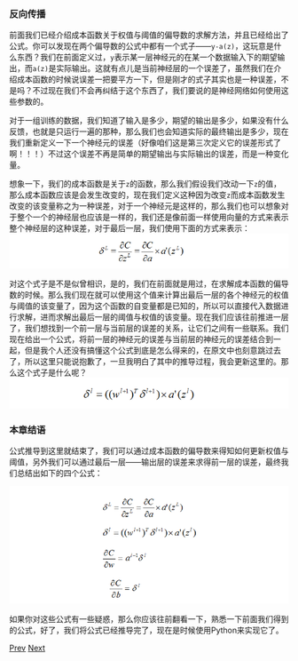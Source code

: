 ### 反向传播

前面我们已经介绍成本函数关于权值与阈值的偏导数的求解方法，并且已经给出了公式。你可以发现在两个偏导数的公式中都有一个式子——`y-a(z)`，这玩意是什么东西？我们在前面定义过，`y`表示某一层神经元的在某一个数据输入下的期望输出，而`a(z)`是实际输出。这就有点儿是当前神经层的一个误差了，虽然我们在介绍成本函数的时候说误差一把要平方一下，但是刚才的式子其实也是一种误差，不是吗？不过现在我们不会再纠结于这个东西了，我们要说的是神经网络如何使用这些参数的。

对于一组训练的数据，我们知道了输入是多少，期望的输出是多少，如果没有什么反馈，也就是只运行一遍的那种，那么我们也会知道实际的最终输出是多少，现在我们重新定义一下一个神经元的误差（好像咱们这是第三次定义它的误差形式了啊！！！）不过这个误差不再是简单的期望输出与实际输出的误差，而是一种变化量。

想象一下，我们的成本函数是关于`z`的函数，那么我们假设我们改动一下`z`的值，那么成本函数应该是会发生改变的，现在我们定义这种因为改变`z`而成本函数发生改变的该变量称之为一种误差，对于一个神经元是这样的，那么我们也可以想象对于整个一个的神经层也应该是一样的，我们还是像前面一样使用向量的方式来表示整个神经层的这种误差，对于最后一层，我们使用下面的方式来表示：
![chapter2_5md_delta_of_layer]( ../image/chapter2/chapter2_5md_delta_of_layer.png )

对这个式子是不是似曾相识，是的，我们在前面就是用过，在求解成本函数的偏导数的时候。那么我们现在就可以使用这个值来计算出最后一层的各个神经元的权值与阈值的该变量了，因为这个函数的自变量都是已知的，所以可以直接代入数据进行求解，进而求解出最后一层的阈值与权值的该变量。现在我们应该往前推进一层了，我们想找到一个前一层与当前层的误差的关系，让它们之间有一些联系。我们现在给出一个公式，将前一层的神经元的误差与当前层的神经元的误差结合到一起，但是我个人还没有搞懂这个公式到底是怎么得来的，在原文中也刻意跳过去了，所以这里只能说抱歉了，一旦我明白了其中的推导过程，我会更新这里的。那么这个式子是什么呢？
![chapter2_5md_BP2_equation]( ../image/chapter2/chapter2_5md_BP2_equation.png )


### 本章结语

公式推导到这里就结束了，我们可以通过成本函数的偏导数来得知如何更新权值与阈值，另外我们可以通过最后一层——输出层的误差来求得前一层的误差，最终我们总结出如下的四个公式：

![chapter2_5md_conclution_fomular]( ../image/chapter2/chapter2_5md_conclution_fomular.png )

如果你对这些公式有一些疑惑，那么你应该往前翻看一下，熟悉一下前面我们得到的公式，好了，我们将公式已经推导完了，现在是时候使用Python来实现它了。

[Prev]( 4.md )   [Next]( ../chapter3/1.md )